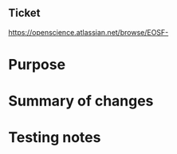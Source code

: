 ## Ticket
https://openscience.atlassian.net/browse/EOSF-

# Purpose

# Summary of changes

# Testing notes


